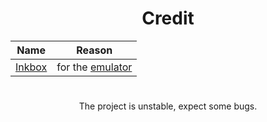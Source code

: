 <div align="center">
  <h1>Credit</h1>
  
  | Name | Reason |
  |------|--------|
  | <a href="https://www.youtube.com/@InkboxSoftware">Inkbox</a> | for the <a href="https://notin.tokyo/nes/">emulator</a> |

#

  <p>The project is unstable, expect some bugs.</p>
